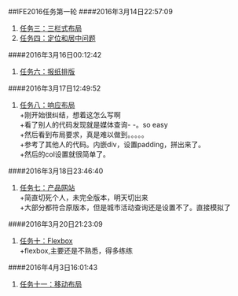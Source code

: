 ##IFE2016任务第一轮
####2016年3月14日22:57:09  
1. [任务三：三栏式布局](http://liubinweb.com/IFE2016/task01/task03.html)  
2. [任务四：定位和居中问题](http://liubinweb.com/IFE2016/task01/task04.html)  

####2016年3月16日00:12:42
1. [任务六：报纸排版](http://liubinweb.com/IFE2016/task01/task06.html)  
<!--排版没有问题，但是考虑到div不要滥用所以尽量精简，然后发现字体排版简直要我老命，然后像素精度也不准确，和设计图有出入，还需要校验下-->

####2016年3月17日12:49:52
1. [任务八：响应布局](http://liubinweb.com/IFE2016/task01/task08.html)  
+刚开始很纠结，想着这怎么写啊  
+看了别人的代码发现就是媒体查询- -。so easy  
+然后看到布局要求，真是难以做到。。。。。  
+参考了其他人的代码。内嵌div，设置padding，拼出来了。  
+然后的col设置就很简单了。  

####2016年3月18日23:46:40
1. [任务七：产品网站](http://liubinweb.com/IFE2016/task01/task07.html)  
+简直切死个人，未完全版本，明天切出来  
+大部分都符合原版本，但是城市活动查询还是设置不了。直接模拟了  

####2016年3月20日21:23:09
1. [任务十：Flexbox](http://liubinweb.com/IFE2016/task01/task10.html)  
+flexbox,主要还是不熟悉，得多练练

####2016年4月3日16:01:43
1. [任务十一：移动布局](http://liubinweb.com/IFE2016/task01/task11.html) 

